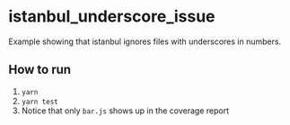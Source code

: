 # istanbul_underscore_issue

Example showing that istanbul ignores files with underscores in numbers.

## How to run

1. `yarn`
2. `yarn test`
3. Notice that only `bar.js` shows up in the coverage report
